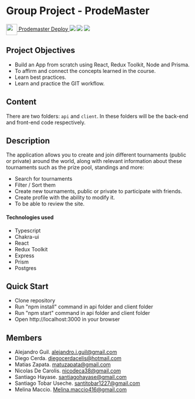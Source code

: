 # Group Project - ProdeMaster

<a href="https://prodemaster.netlify.app/" fontSize="34">
      <img align="center" src="https://user-images.githubusercontent.com/76783198/183678369-e773f0f2-6f7b-4921-acac-36155eae3322.svg" width="30" height="30"/>
      Prodemaster Deploy
</a>

<img src="https://i.imgur.com/Gu9Zzqu.png"   />
<img src="https://i.imgur.com/ZgRHUeD.png"  />
<img src="https://i.imgur.com/BVpathh.png"   />

<br>

## Project Objectives

- Build an App from scratch using React, Redux Toolkit, Node and Prisma.
- To affirm and connect the concepts learned in the course.
- Learn best practices.
- Learn and practice the GIT workflow.

## Content

There are two folders: `api` and `client`. In these folders will be the back-end and front-end code respectively.

## Description

The application allows you to create and join different tournaments (public or private) around the world, along with relevant information about these tournaments such as the prize pool, standings and more:

- Search for tournaments
- Filter / Sort them
- Create new tournaments, public or private to participate with friends.
- Create profile with the ability to modify it.
- To be able to review the site.

#### Technologies used
- Typescript
- Chakra-ui
- React
- Redux Toolkit
- Express
- Prism
- Postgres

## Quick Start

+ Clone repository
+ Run "npm install" command in api folder and client folder
+ Run "npm start" command in api folder and client folder
+ Open http://localhost:3000 in your browser


## Members

- Alejandro Guil. alejandro.i.guil@gmail.com
- Diego Cerda. diegocerdacelis@hotmail.com
- Matias Zapata. matuzapata@gmail.com
- Nicolas De Carolis. nicodeca38@gmail.com
- Santiago Hayase. santiagohayase@gmail.com
- Santiago Tobar Useche. santitobar1227@gmail.com
- Melina Maccio. Melina.maccio416@gmail.com
